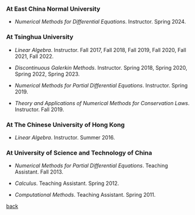 ### At East China Normal University
- _Numerical Methods for Differential Equations_. Instructor. Spring 2024.

### At Tsinghua University
-  _Linear Algebra_. Instructor.  Fall 2017, Fall 2018, Fall 2019, Fall 2020, Fall 2021, Fall 2022.

-  _Discontinuous Galerkin Methods_. Instructor.  Spring 2018, Spring 2020, Spring 2022, Spring 2023.

-  _Numerical Methods for Partial Differential Equations_. Instructor. Spring 2019.

-  _Theory and Applications of Numerical Methods for Conservation Laws_. Instructor. Fall 2019.


### At The Chinese University of Hong Kong

- _Linear Algebra_. Instructor. Summer 2016. 

### At University of Science and Technology of China

- _Numerical Methods for Partial Differential Equations_. Teaching Assistant. Fall 2013.

- _Calculus_. Teaching Assistant. Spring 2012.

- _Computational Methods_. Teaching Assistant. Spring 2011.


[back](README.md)








